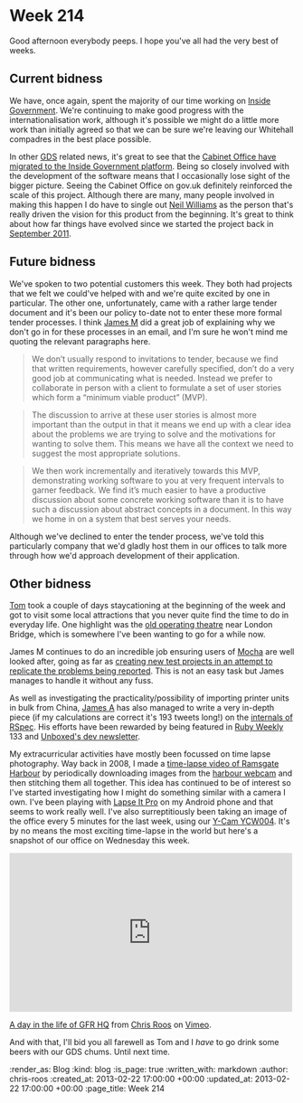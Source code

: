 Week 214
========

Good afternoon everybody peeps. I hope you've all had the very best of weeks.

## Current bidness

We have, once again, spent the majority of our time working on [Inside Government](https://www.gov.uk/government). We're continuing to make good progress with the internationalisation work, although it's possible we might do a little more work than initially agreed so that we can be sure we're leaving our Whitehall compadres in the best place possible.

In other [GDS](http://digital.cabinetoffice.gov.uk/) related news, it's great to see that the [Cabinet Office have migrated to the Inside Government platform](http://digital.cabinetoffice.gov.uk/2013/02/21/cabinet-office-move-turns-inside-government-up-to-11/). Being so closely involved with the development of the software means that I occasionally lose sight of the bigger picture. Seeing the Cabinet Office on gov.uk definitely reinforced the scale of this project. Although there are many, many people involved in making this happen I do have to single out [Neil Williams](https://twitter.com/neillyneil) as the person that's really driven the vision for this product from the beginning. It's great to think about how far things have evolved since we started the project back in [September 2011](https://github.com/alphagov/whitehall/commit/8fa277204b3859131640df556c2346cafcf57a8f).

## Future bidness

We've spoken to two potential customers this week. They both had projects that we felt we could've helped with and we're quite excited by one in particular. The other one, unfortunately, came with a rather large tender document and it's been our policy to-date not to enter these more formal tender processes. I think [James M](/james-mead) did a great job of explaining why we don't go in for these processes in an email, and I'm sure he won't mind me quoting the relevant paragraphs here.

> We don’t usually respond to invitations to tender, because we find that written requirements, however carefully specified, don’t do a very good job at communicating what is needed. Instead we prefer to collaborate in person with a client to formulate a set of user stories which form a “minimum viable product” (MVP).

> The discussion to arrive at these user stories is almost more important than the output in that it means we end up with a clear idea about the problems we are trying to solve and the motivations for wanting to solve them. This means we have all the context we need to suggest the most appropriate solutions.

> We then work incrementally and iteratively towards this MVP, demonstrating working software to you at very frequent intervals to garner feedback. We find it’s much easier to have a productive discussion about some concrete working software than it is to have such a discussion about abstract concepts in a document. In this way we home in on a system that best serves your needs.

Although we've declined to enter the tender process, we've told this particularly company that we'd gladly host them in our offices to talk more through how we'd approach development of their application.

## Other bidness

[Tom](/tom-ward) took a couple of days staycationing at the beginning of the week and got to visit some local attractions that you never quite find the time to do in everyday life. One highlight was the [old operating theatre](http://www.thegarret.org.uk/) near London Bridge, which is somewhere I've been wanting to go for a while now.

James M continues to do an incredible job ensuring users of [Mocha](/mocha) are well looked after, going as far as [creating new test projects in an attempt to replicate the problems being reported](https://github.com/freerange/mocha/issues/138#issuecomment-13915450). This is not an easy task but James manages to handle it without any fuss.

As well as investigating the practicality/possibility of importing printer units in bulk from China, [James A](/james-adam) has also managed to write a very in-depth piece (if my calculations are correct it's 193 tweets long!) on the [internals of RSpec](http://interblah.net/how-rspec-works). His efforts have been rewarded by being featured in [Ruby Weekly](http://rubyweekly.com/) 133 and [Unboxed's dev newsletter](https://www.unboxedconsulting.com/blog/this-weeks-dev-newsletter-2).

My extracurricular activities have mostly been focussed on time lapse photography. Way back in 2008, I made a [time-lapse video of Ramsgate Harbour](https://vimeo.com/2743072) by periodically downloading images from the [harbour webcam](http://www.portoframsgate.co.uk/welcome_to_the_marina/web_cam.aspx) and then stitching them all together. This idea has continued to be of interest so I've started investigating how I might do something similar with a camera I own. I've been playing with [Lapse It Pro](https://play.google.com/store/apps/details?id=com.ui.LapseItPro&hl=en) on my Android phone and that seems to work really well. I've also surreptitiously been taking an image of the office every 5 minutes for the last week, using our [Y-Cam YCW004](http://www.y-cam.com/y-cam-white-s/). It's by no means the most exciting time-lapse in the world but here's a snapshot of our office on Wednesday this week.

<iframe src="http://player.vimeo.com/video/60253925" width="500" height="281" frameborder="0" webkitAllowFullScreen mozallowfullscreen allowFullScreen></iframe> <p><a href="http://vimeo.com/60253925">A day in the life of GFR HQ</a> from <a href="http://vimeo.com/chrisroos">Chris Roos</a> on <a href="http://vimeo.com">Vimeo</a>.</p>

And with that, I'll bid you all farewell as Tom and I *have* to go drink some beers with our GDS chums. Until next time.

:render_as: Blog
:kind: blog
:is_page: true
:written_with: markdown
:author: chris-roos
:created_at: 2013-02-22 17:00:00 +00:00
:updated_at: 2013-02-22 17:00:00 +00:00
:page_title: Week 214
